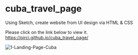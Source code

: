 # cuba_travel_page

Using Sketch, create website from UI design via HTML & CSS

Please click on the link below to view it.
https://pirci.github.io/cuba_travel_page/



![1-Landing-Page-Cuba](https://user-images.githubusercontent.com/43238947/111435420-10b5d080-8701-11eb-96f7-3ef57ae23239.jpg)
